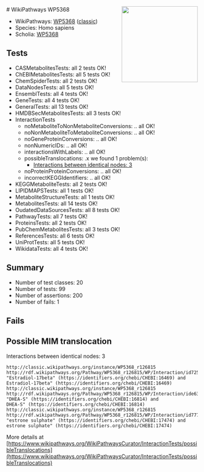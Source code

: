 <img style="float: right; width: 200px" src="https://upload.wikimedia.org/wikipedia/commons/thumb/8/83/Wplogo_with_text_500.png/640px-Wplogo_with_text_500.png" />
# WikiPathways WP5368

* WikiPathways: [WP5368](https://wikipathways.org/pathways/WP5368) ([classic](https://classic.wikipathways.org/instance/WP5368))
* Species: Homo sapiens
* Scholia: [WP5368](https://scholia.toolforge.org/wikipathways/WP5368)
## Tests
* CASMetabolitesTests: all 2 tests OK!
* ChEBIMetabolitesTests: all 5 tests OK!
* ChemSpiderTests: all 2 tests OK!
* DataNodesTests: all 5 tests OK!
* EnsemblTests: all 4 tests OK!
* GeneTests: all 4 tests OK!
* GeneralTests: all 13 tests OK!
* HMDBSecMetabolitesTests: all 3 tests OK!
* InteractionTests
    * noMetaboliteToNonMetaboliteConversions: .. all OK!
    * noNonMetaboliteToMetaboliteConversions: .. all OK!
    * noGeneProteinConversions: .. all OK!
    * nonNumericIDs: .. all OK!
    * interactionsWithLabels: .. all OK!
    * possibleTranslocations: .x we found 1 problem(s):
        * [Interactions between identical nodes: 3](#1c118208)
    * noProteinProteinConversions: .. all OK!
    * incorrectKEGGIdentifiers: .. all OK!
* KEGGMetaboliteTests: all 2 tests OK!
* LIPIDMAPSTests: all 1 tests OK!
* MetaboliteStructureTests: all 1 tests OK!
* MetabolitesTests: all 14 tests OK!
* OudatedDataSourcesTests: all 8 tests OK!
* PathwayTests: all 7 tests OK!
* ProteinsTests: all 2 tests OK!
* PubChemMetabolitesTests: all 3 tests OK!
* ReferencesTests: all 6 tests OK!
* UniProtTests: all 5 tests OK!
* WikidataTests: all 4 tests OK!


## Summary

* Number of test classes: 20
* Number of tests: 99
* Number of assertions: 200
* Number of fails: 1

## Fails

<a name="1c118208" />

## Possible MIM translocation

Interactions between identical nodes: 3
```
http://classic.wikipathways.org/instance/WP5368_r126815 http://rdf.wikipathways.org/Pathway/WP5368_r126815/WP/Interaction/id725a25d7 "Estradiol-17beta" (https://identifiers.org/chebi/CHEBI:16469) and 
Estradiol-17beta" (https://identifiers.org/chebi/CHEBI:16469)
http://classic.wikipathways.org/instance/WP5368_r126815 http://rdf.wikipathways.org/Pathway/WP5368_r126815/WP/Interaction/ide6322db8 "DHEA-S" (https://identifiers.org/chebi/CHEBI:16814) and 
DHEA-S" (https://identifiers.org/chebi/CHEBI:16814)
http://classic.wikipathways.org/instance/WP5368_r126815 http://rdf.wikipathways.org/Pathway/WP5368_r126815/WP/Interaction/id777f3bad "estrone sulphate" (https://identifiers.org/chebi/CHEBI:17474) and 
estrone sulphate" (https://identifiers.org/chebi/CHEBI:17474)
```

More details at [https://www.wikipathways.org/WikiPathwaysCurator/InteractionTests/possibleTranslocations](https://www.wikipathways.org/WikiPathwaysCurator/InteractionTests/possibleTranslocations)

